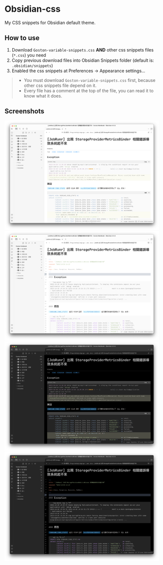 # Obsidian-css

My CSS snippets for Obsidian default theme.

## How to use

1. Download `Goston-variable-snippets.css` **AND** other css snippets files (`*.css`) you need
2. Copy previous download files into Obsidian Snippets folder (default is: `.obsidian/snippets`)
3. Enabled the css snippets at Preferences → Appearance settings...

> - You must download `Goston-variable-snippets.css` first, because other css snippets file depend on it.
> - Every file has a comment at the top of the file, you can read it to know what it does.

## Screenshots

![Screenshot](screenshot/01.png)
![Screenshot](screenshot/02.png)
![Screenshot](screenshot/03.png)
![Screenshot](screenshot/04.png)
